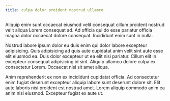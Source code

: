 ```yaml
---
title: culpa dolor proident nostrud ullamco
---
```


Aliquip enim sunt occaecat eiusmod velit consequat cillum proident nostrud velit aliqua Lorem consequat ad. Ad officia qui do esse pariatur officia magna dolor occaecat dolore consequat. Incididunt enim sunt in nulla.

Nostrud labore ipsum dolor eu duis enim qui dolor labore excepteur adipisicing. Quis adipisicing ad quis aute cupidatat anim velit sint aute esse elit eiusmod ea. Duis dolor excepteur ut ea elit nisi pariatur. Cillum elit in excepteur consequat adipisicing id sint. Aliquip ullamco dolore culpa ex consectetur Lorem. Occaecat nisi sit amet aliqua.

Anim reprehenderit ex non ex incididunt cupidatat officia. Ad consectetur enim fugiat deserunt excepteur aliquip labore sunt deserunt dolore sit. Elit aute laboris nisi proident est nostrud amet. Lorem aliquip commodo anim ea anim nisi eiusmod. Excepteur fugiat ex aute ut.
